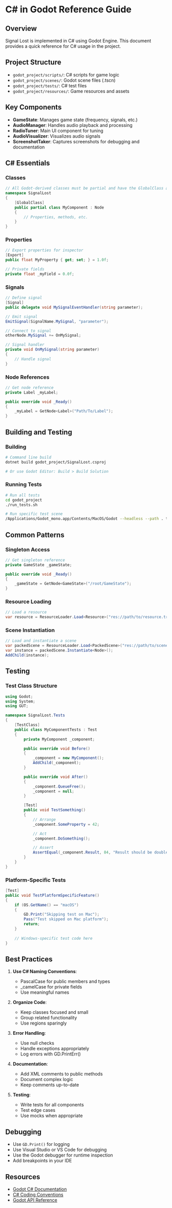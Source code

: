 # C# in Godot Reference Guide

## Overview

Signal Lost is implemented in C# using Godot Engine. This document provides a quick reference for C# usage in the project.

## Project Structure

- `godot_project/scripts/`: C# scripts for game logic
- `godot_project/scenes/`: Godot scene files (.tscn)
- `godot_project/tests/`: C# test files
- `godot_project/resources/`: Game resources and assets

## Key Components

- **GameState**: Manages game state (frequency, signals, etc.)
- **AudioManager**: Handles audio playback and processing
- **RadioTuner**: Main UI component for tuning
- **AudioVisualizer**: Visualizes audio signals
- **ScreenshotTaker**: Captures screenshots for debugging and documentation

## C# Essentials

### Classes

```csharp
// All Godot-derived classes must be partial and have the GlobalClass attribute
namespace SignalLost
{
    [GlobalClass]
    public partial class MyComponent : Node
    {
        // Properties, methods, etc.
    }
}
```

### Properties

```csharp
// Export properties for inspector
[Export]
public float MyProperty { get; set; } = 1.0f;

// Private fields
private float _myField = 0.0f;
```

### Signals

```csharp
// Define signal
[Signal]
public delegate void MySignalEventHandler(string parameter);

// Emit signal
EmitSignal(SignalName.MySignal, "parameter");

// Connect to signal
otherNode.MySignal += OnMySignal;

// Signal handler
private void OnMySignal(string parameter)
{
    // Handle signal
}
```

### Node References

```csharp
// Get node reference
private Label _myLabel;

public override void _Ready()
{
    _myLabel = GetNode<Label>("Path/To/Label");
}
```

## Building and Testing

### Building

```bash
# Command line build
dotnet build godot_project/SignalLost.csproj

# Or use Godot Editor: Build > Build Solution
```

### Running Tests

```bash
# Run all tests
cd godot_project
./run_tests.sh

# Run specific test scene
/Applications/Godot_mono.app/Contents/MacOS/Godot --headless --path . tests/MacTestScene.tscn
```

## Common Patterns

### Singleton Access

```csharp
// Get singleton reference
private GameState _gameState;

public override void _Ready()
{
    _gameState = GetNode<GameState>("/root/GameState");
}
```

### Resource Loading

```csharp
// Load a resource
var resource = ResourceLoader.Load<Resource>("res://path/to/resource.tres");
```

### Scene Instantiation

```csharp
// Load and instantiate a scene
var packedScene = ResourceLoader.Load<PackedScene>("res://path/to/scene.tscn");
var instance = packedScene.Instantiate<Node>();
AddChild(instance);
```

## Testing

### Test Class Structure

```csharp
using Godot;
using System;
using GUT;

namespace SignalLost.Tests
{
    [TestClass]
    public class MyComponentTests : Test
    {
        private MyComponent _component;

        public override void Before()
        {
            _component = new MyComponent();
            AddChild(_component);
        }

        public override void After()
        {
            _component.QueueFree();
            _component = null;
        }

        [Test]
        public void TestSomething()
        {
            // Arrange
            _component.SomeProperty = 42;

            // Act
            _component.DoSomething();

            // Assert
            AssertEqual(_component.Result, 84, "Result should be doubled");
        }
    }
}
```

### Platform-Specific Tests

```csharp
[Test]
public void TestPlatformSpecificFeature()
{
    if (OS.GetName() == "macOS")
    {
        GD.Print("Skipping test on Mac");
        Pass("Test skipped on Mac platform");
        return;
    }
    
    // Windows-specific test code here
}
```

## Best Practices

1. **Use C# Naming Conventions**:
   - PascalCase for public members and types
   - _camelCase for private fields
   - Use meaningful names

2. **Organize Code**:
   - Keep classes focused and small
   - Group related functionality
   - Use regions sparingly

3. **Error Handling**:
   - Use null checks
   - Handle exceptions appropriately
   - Log errors with GD.PrintErr()

4. **Documentation**:
   - Add XML comments to public methods
   - Document complex logic
   - Keep comments up-to-date

5. **Testing**:
   - Write tests for all components
   - Test edge cases
   - Use mocks when appropriate

## Debugging

- Use `GD.Print()` for logging
- Use Visual Studio or VS Code for debugging
- Use the Godot debugger for runtime inspection
- Add breakpoints in your IDE

## Resources

- [Godot C# Documentation](https://docs.godotengine.org/en/stable/tutorials/scripting/c_sharp/index.html)
- [C# Coding Conventions](https://docs.microsoft.com/en-us/dotnet/csharp/fundamentals/coding-style/coding-conventions)
- [Godot API Reference](https://docs.godotengine.org/en/stable/classes/index.html)
